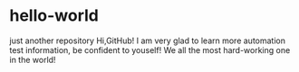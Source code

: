 # hello-world
just another repository
Hi,GitHub!
I am very glad to learn more automation test information, be confident to youself!
We all the most hard-working one in the world! 

